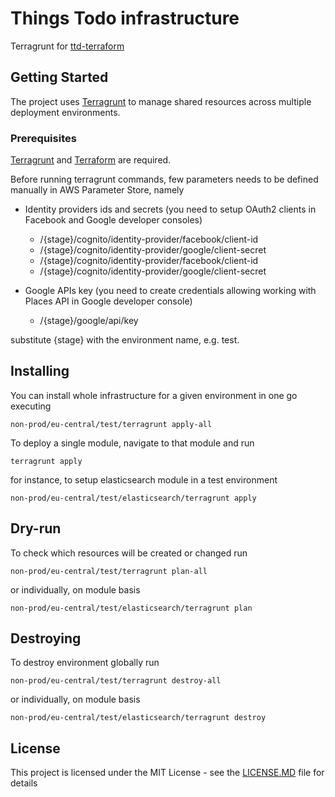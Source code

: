 # Things Todo infrastructure

Terragrunt for [ttd-terraform](https://github.com/mjedrasz/ttd-terraform)

## Getting Started

The project uses [Terragrunt](https://github.com/gruntwork-io/terragrunt) to manage shared resources across multiple deployment environments.

### Prerequisites

[Terragrunt](https://github.com/gruntwork-io/terragrunt) and [Terraform](https://www.terraform.io/) are required. 

Before running terragrunt commands, few parameters needs to be defined manually in AWS Parameter Store, namely

* Identity providers ids and secrets (you need to setup OAuth2 clients in Facebook and Google developer consoles)
  * /{stage}/cognito/identity-provider/facebook/client-id
  * /{stage}/cognito/identity-provider/google/client-secret
  * /{stage}/cognito/identity-provider/facebook/client-id
  * /{stage}/cognito/identity-provider/google/client-secret

* Google APIs key (you need to create credentials allowing working with Places API in Google developer console) 
  * /{stage}/google/api/key

substitute {stage} with the environment name, e.g. test.

## Installing

You can install whole infrastructure for a given environment in one go executing 

```
non-prod/eu-central/test/terragrunt apply-all
```

To deploy a single module, navigate to that module and run

```
terragrunt apply
```

for instance, to setup elasticsearch module in a test environment
```
non-prod/eu-central/test/elasticsearch/terragrunt apply
```

## Dry-run

To check which resources will be created or changed run
```
non-prod/eu-central/test/terragrunt plan-all
```

or individually, on module basis
```
non-prod/eu-central/test/elasticsearch/terragrunt plan
```

## Destroying

To destroy environment globally run
```
non-prod/eu-central/test/terragrunt destroy-all
```

or individually, on module basis
```
non-prod/eu-central/test/elasticsearch/terragrunt destroy
```

## License

This project is licensed under the MIT License - see the [LICENSE.MD](LICENSE.MD) file for details

